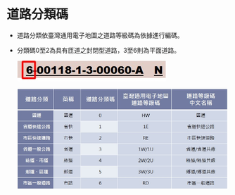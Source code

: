 # 道路分類碼

* 道路分類依臺灣通用電子地圖之道路等級碼為依據進行編碼。
* 分類碼0至2為具有匝道之封閉型道路，3至6則為平面道路。

  ![](../.gitbook/assets/004%20%283%29.jpg)

  ![](../.gitbook/assets/036%20%281%29.jpg)

